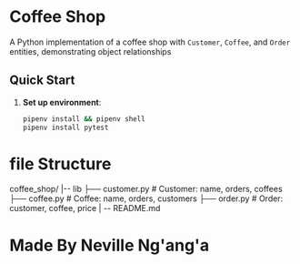 #  Coffee Shop 

A Python implementation of a coffee shop with `Customer`, `Coffee`, and `Order` entities, demonstrating object relationships 

## Quick Start

1. **Set up environment**:
   ```bash
   pipenv install && pipenv shell
   pipenv install pytest 

# file Structure
coffee_shop/
|-- lib
    ├── customer.py     # Customer: name, orders, coffees
    ├── coffee.py       # Coffee: name, orders, customers
    ├── order.py        # Order: customer, coffee, price
| -- README.md


# Made By Neville Ng'ang'a